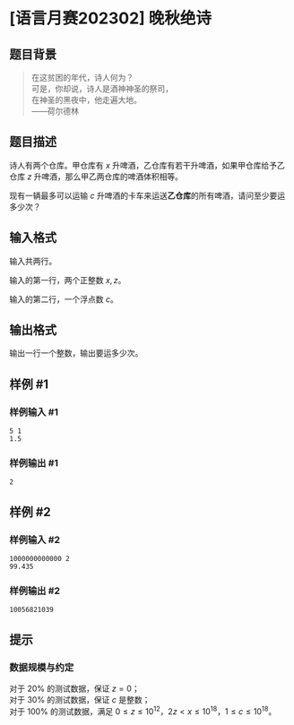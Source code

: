 # [语言月赛202302] 晚秋绝诗

## 题目背景

> 在这贫困的年代，诗人何为？  
> 可是，你却说，诗人是酒神神圣的祭司，  
> 在神圣的黑夜中，他走遍大地。  
> ——荷尔德林

## 题目描述

诗人有两个仓库。甲仓库有 $x$ 升啤酒，乙仓库有若干升啤酒，如果甲仓库给予乙仓库 $z$ 升啤酒，那么甲乙两仓库的啤酒体积相等。

现有一辆最多可以运输 $c$ 升啤酒的卡车来运送**乙仓库**的所有啤酒，请问至少要运多少次？

## 输入格式

输入共两行。

输入的第一行，两个正整数 $x, z$。

输入的第二行，一个浮点数 $c$。

## 输出格式

输出一行一个整数，输出要运多少次。

## 样例 #1

### 样例输入 #1

```
5 1
1.5
```

### 样例输出 #1

```
2
```

## 样例 #2

### 样例输入 #2

```
1000000000000 2
99.435
```

### 样例输出 #2

```
10056821039
```

## 提示

### 数据规模与约定

对于 $20\%$ 的测试数据，保证 $z = 0$；  
对于 $30\%$ 的测试数据，保证 $c$ 是整数；  
对于 $100\%$ 的测试数据，满足 $0 \leq z \leq 10^{12}$，$2z < x \leq 10^{18}$，$1 \leq c \leq 10^{18}$。